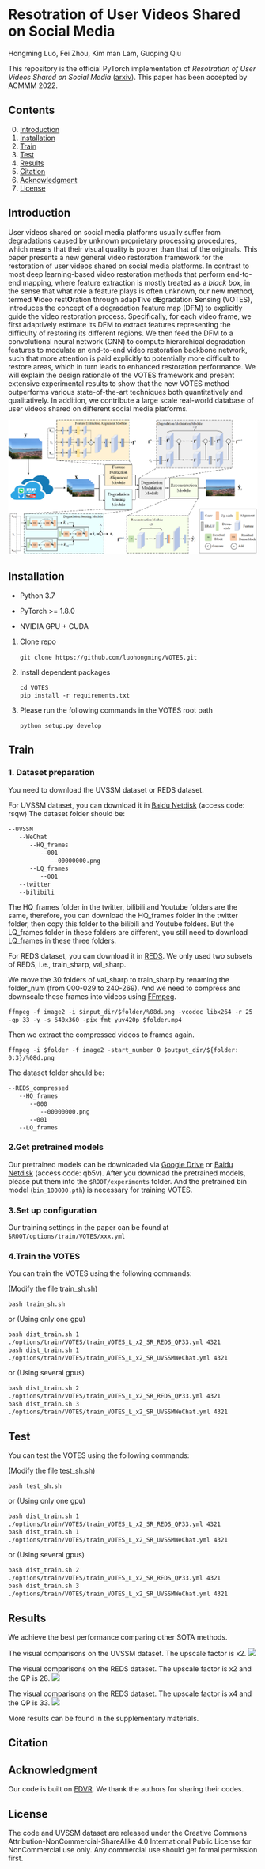 # Resotration of User Videos Shared on Social Media 

Hongming Luo, Fei Zhou, Kim man Lam, Guoping Qiu

This repository is the official PyTorch implementation of *Resotration of User Videos Shared on Social Media*
([arxiv]()). This paper has been accepted by ACMMM 2022.


## Contents

0. [Introduction](#Introduction)
1. [Installation](#Installation)
2. [Train](#Train)
3. [Test](#Test)
4. [Results](#Results)
5. [Citation](#Citation)
6. [Acknowledgment](#Acknowledgment)
7. [License](#License)


<h2 id="Introduction"> Introduction </h2>

User videos shared on social media platforms usually suffer from
degradations caused by unknown proprietary processing procedures,
which means that their visual quality is poorer than that of
the originals. This paper presents a new general video restoration
framework for the restoration of user videos shared on social media
platforms. In contrast to most deep learning-based video restoration
methods that perform end-to-end mapping, where feature extraction
is mostly treated as a *black box*, in the sense that what role a
feature plays is often unknown, our new method, termed **V**ideo
rest**O**ration through adap**T**ive d**E**gradation **S**ensing (VOTES), introduces
the concept of a degradation feature map (DFM) to explicitly
guide the video restoration process. Specifically, for each video
frame, we first adaptively estimate its DFM to extract features representing
the difficulty of restoring its different regions. We then
feed the DFM to a convolutional neural network (CNN) to compute
hierarchical degradation features to modulate an end-to-end video
restoration backbone network, such that more attention is paid
explicitly to potentially more difficult to restore areas, which in
turn leads to enhanced restoration performance. We will explain
the design rationale of the VOTES framework and present extensive
experimental results to show that the new VOTES method outperforms
various state-of-the-art techniques both quantitatively and
qualitatively. In addition, we contribute a large scale real-world
database of user videos shared on different social media platforms.

![](./figures/fig1_arch3.png)

<h2 id="Installation"> Installation </h2>

* Python 3.7

* PyTorch >= 1.8.0

* NVIDIA GPU + CUDA

1. Clone repo

    ```git clone https://github.com/luohongming/VOTES.git```

2. Install dependent packages

    ```
   cd VOTES
   pip install -r requirements.txt 
    ```

3. Please run the following commands in the VOTES root path

    ```
    python setup.py develop
    ```

<h2 id="Train"> Train </h2>

### 1. Dataset preparation

   You need to download the UVSSM dataset or REDS dataset.

   For UVSSM dataset, you can download it in [Baidu Netdisk](https://pan.baidu.com/s/1jHP2o-IhXGwh9zl_RKA0ZQ) (access code: rsqw)
   The dataset folder should be:
   ```
   --UVSSM
      --WeChat
         --HQ_frames
            --001
               --00000000.png
         --LQ_frames
            --001
      --twitter
      --bilibili
   ```
   The HQ_frames folder in the twitter, bilibili and Youtube folders are the same, therefore, you can download
   the HQ_frames folder in the twitter folder, then copy this folder to the bilibili and Youtube folders. But 
   the LQ_frames folder in these folders are different, you still need to download LQ_frames in these three folders.

   For REDS dataset, you can download it in [REDS](https://seungjunnah.github.io/Datasets/reds.html). We only used two subsets of REDS, i.e., train_sharp, val_sharp.
   
   We move the 30 folders of val_sharp to train_sharp by renaming the folder_num (from 000-029 to 240-269).
   And we need to compress and downscale these frames into videos using [FFmpeg](https://ffmpeg.org/).
   ```
   ffmpeg -f image2 -i $input_dir/$folder/%08d.png -vcodec libx264 -r 25 -qp 33 -y -s 640x360 -pix_fmt yuv420p $folder.mp4
   ```
   Then we extract the compressed videos to frames again.
   ```
   ffmpeg -i $folder -f image2 -start_number 0 $output_dir/${folder: 0:3}/%08d.png 
   ```
   The dataset folder should be:
   ```
   --REDS_compressed
      --HQ_frames
         --000
            --00000000.png
         --001
      --LQ_frames
   ```

### 2.Get pretrained models
   Our pretrained models can be downloaded via [Google Drive](https://drive.google.com/file/d/1tjD7xzzvPtjjVbmOHp9CRsSF4RY3EV8F/view?usp=sharing) 
   or [Baidu Netdisk](https://pan.baidu.com/s/18Sax5kCcAZsZpk7dfj1DLA) (access code: qb5v). After you download the pretrained models,
   please put them into the ```$ROOT/experiments``` folder.
   And the pretrained bin model (```bin_100000.pth```) is necessary for training VOTES.

### 3.Set up configuration
   Our training settings in the paper can be found at ```$ROOT/options/train/VOTES/xxx.yml```

### 4.Train the VOTES 
   You can train the VOTES using the following commands:

   (Modify the file train_sh.sh)

   ``` 
   bash train_sh.sh
   ```

   or (Using only one gpu)
   
   ```
   bash dist_train.sh 1 ./options/train/VOTES/train_VOTES_L_x2_SR_REDS_QP33.yml 4321
   bash dist_train.sh 1 ./options/train/VOTES/train_VOTES_L_x2_SR_UVSSMWeChat.yml 4321
   ```
   or (Using several gpus)
   ```
   bash dist_train.sh 2 ./options/train/VOTES/train_VOTES_L_x2_SR_REDS_QP33.yml 4321
   bash dist_train.sh 3 ./options/train/VOTES/train_VOTES_L_x2_SR_UVSSMWeChat.yml 4321
   ```

<h2 id="Test"> Test </h2>

   You can test the VOTES using the following commands:

   (Modify the file test_sh.sh)

   ``` 
   bash test_sh.sh
   ```

   or (Using only one gpu)
   
   ```
   bash dist_train.sh 1 ./options/train/VOTES/train_VOTES_L_x2_SR_REDS_QP33.yml 4321
   bash dist_train.sh 1 ./options/train/VOTES/train_VOTES_L_x2_SR_UVSSMWeChat.yml 4321
   ```
   or (Using several gpus)
   ```
   bash dist_train.sh 2 ./options/train/VOTES/train_VOTES_L_x2_SR_REDS_QP33.yml 4321
   bash dist_train.sh 3 ./options/train/VOTES/train_VOTES_L_x2_SR_UVSSMWeChat.yml 4321
   ```

<h2 id="Results"> Results </h2>

We achieve the best performance comparing other SOTA methods.

The visual comparisons on the UVSSM dataset. The upscale factor is x2.
![](./figures/vis1_show.png)

The visual comparisons on the REDS dataset. The upscale factor is x2 and the QP is 28.
![](./figures/vis2_qp28_x2.png)

The visual comparisons on the REDS dataset. The upscale factor is x4 and the QP is 33.
![](./figures/vis2_qp33_x2.png)

More results can be found in the supplementary materials. 



<h2 id="Citation"> Citation </h2>


<h2 id="Acknowledgment"> Acknowledgment </h2>

   Our code is built on [EDVR](https://github.com/xinntao/EDVR). We thank the authors for sharing their codes.

<h2 id="License"> License </h2> 

   The code and UVSSM dataset are released under the Creative Commons Attribution-NonCommercial-ShareAlike 4.0 International
   Public License for NonCommercial use only. Any commercial use should get formal permission first. 